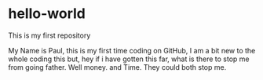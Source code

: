 # hello-world
This is my first repository

My Name is Paul, this is my first time coding on GitHub,
I am a bit new to the whole coding this but, hey if i have gotten this far, 
what is there to stop me from going father. Well money. and Time. 
They could both stop me. 




